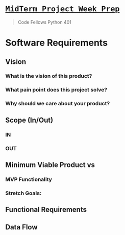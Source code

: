 # [`MidTerm Project Week Prep`](https://pythonmidtermproject.github.io/Project-Prep/)
> Code Fellows Python 401

# Software Requirements

## Vision

### What is the vision of this product?

### What pain point does this project solve?

### Why should we care about your product?

## Scope (In/Out)

### IN

### OUT

## Minimum Viable Product vs

### MVP Functionality

### Stretch Goals:

## Functional Requirements

## Data Flow